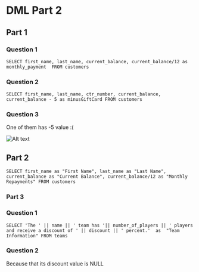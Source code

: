 # DML Part 2

## Part 1
### Question 1

```  
SELECT first_name, last_name, current_balance, current_balance/12 as monthly_payment  FROM customers  
```

### Question 2

```
SELECT first_name, last_name, ctr_number, current_balance, current_balance - 5 as minusGiftCard FROM customers
```

### Question 3
One of them has -5 value :(


![Alt text](image-1.png)

## Part 2

```
SELECT first_name as "First Name", last_name as "Last Name", current_balance as "Current Balance", current_balance/12 as "Monthly Repayments" FROM customers
```

### Part 3

### Question 1

```
SELECT 'The ' || name || ' team has '|| number_of_players || ' players and receive a discount of ' || discount || ' percent.'  as  "Team Information" FROM teams
```

### Question 2

Because that its discount value is NULL



